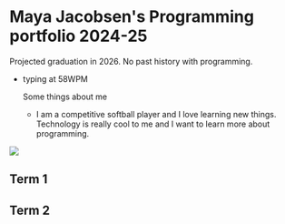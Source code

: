 # Maya Jacobsen's Programming portfolio 2024-25
Projected graduation in 2026. No past history with programming. 
- typing at 58WPM

  Some things about me
  + I am a competitive softball player and I love learning new things. Technology is really cool to me and I want to learn more about programming.

![](<img src="https://encrypted-tbn0.gstatic.com/images?q=tbn:ANd9GcQLxrNjas9ep7xDO197bNztMfEioupRUXiqXXc8Tup5KB0_IK3OQA7xfIbuQVLmzs2Lvfs:https://media.defense.gov/2017/May/02/2001740770/2000/2000/0/170428-F-KR223-0169.JPG&amp;usqp=CAU" alt="Softball tournament strikes out sexual assault &gt; 459th Air Refueling Wing &gt;  Article Display"/>)


## Term 1

## Term 2
